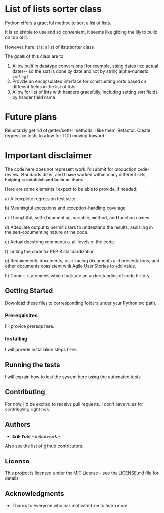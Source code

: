 # List of lists sorter class
 
Python offers a graceful method to sort a list of lists.

It is so simple to use and so convenient, it seems like gilding the lily to build on top of it.

However, here it is: a list of lists sorter class.

The goals of this class are to:
1. Allow built in datatype conversions [for example, string dates into actual dates-- so the sort is done by date and not by string 
alpha-numeric sorting]
2. Provide an encapsulated interface for constructing sorts based on different fields in the list of lists
3. Allow for list of lists with headers gracefully, including setting sort fields by header field name


# Future plans

  Reluctantly get rid of getter/setter methods.  I like them.
  Refactor.
  Create regression tests to allow for TDD moving forward.
  
# Important disclaimer

The code here does not represent work I'd submit for production code-review.  Standards differ, and I have worked within many different
sets, helping to establish and build on them.

Here are some elements I expect to be able to provide, if needed:

a) A complete regression test suite.

b) Meaningful exceptions and exception-handling coverage.

c) Thoughtful, self-documenting, variable, method, and function names.

d) Adequate output to permit users to understand the results, assisting in the self-documenting nature of the code.

e) Actual docstring comments at all levels of the code.

f) Linting the code for PEP 8 standardization.

g) Requirements documents, user-facing documents and presentations, and other documents consistent with Agile User Stories to add value.

h) Commit statements which facilitate an understanding of code history.

## Getting Started

Download these files to corresponding folders under your Python src path.

### Prerequisites

I'll provide prereqs here.

### Installing

I will provide installation steps here.

## Running the tests

I will explain how to test the system here using the automated tests.

## Contributing

For now, I'd be excited to receive pull requests.  I don't have rules for contributing right now.

## Authors

* **Erik Pohl** - *Initial work* - 

Also see the list of github contributors.

## License

This project is licensed under the MIT License - see the [LICENSE.md](LICENSE.md) file for details

## Acknowledgments

* Thanks to everyone who has motivated me to learn more.
